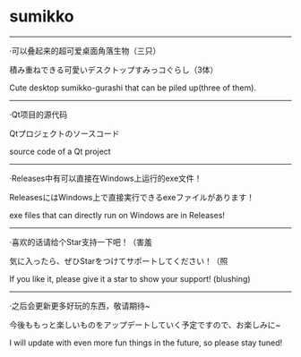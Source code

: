 # sumikko

---------------------------------------------

·可以叠起来的超可爱桌面角落生物（三只）

積み重ねできる可愛いデスクトップすみっコぐらし（3体）

Cute desktop sumikko-gurashi that can be piled up(three of them).

---------------------------------------------

·Qt项目的源代码

Qtプロジェクトのソースコード

source code of a Qt project

---------------------------------------------

·Releases中有可以直接在Windows上运行的exe文件！

ReleasesにはWindows上で直接実行できるexeファイルがあります！

exe files that can directly run on Windows are in Releases!

---------------------------------------------

·喜欢的话请给个Star支持一下吧！（害羞

気に入ったら、ぜひStarをつけてサポートしてください！（照

If you like it, please give it a star to show your support! (blushing)

---------------------------------------------

·之后会更新更多好玩的东西，敬请期待~

今後ももっと楽しいものをアップデートしていく予定ですので、お楽しみに~

I will update with even more fun things in the future, so please stay tuned!




